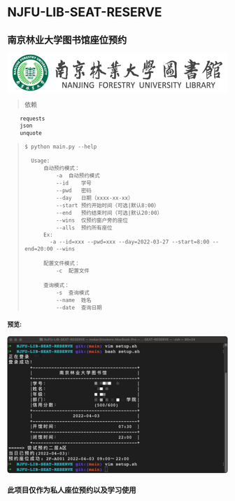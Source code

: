 # NJFU-LIB-SEAT-RESERVE
## 南京林业大学图书馆座位预约

![njfulogo](/images/logonew.png)

> 依赖

```p
    requests
    json
    unquote
```

>```shell
>$ python main.py --help
>
>	Usage:
>		自动预约模式：
>			-a	自动预约模式
>			--id	学号
>			--pwd	密码
>			--day	日期（xxxx-xx-xx）
>			--start	预约开始时间（可选|默认8:00）
>			--end	预约结束时间（可选|默认20:00）
>			--wins	仅预约窗户旁的座位
>			--alls	预约所有座位
>		Ex:
>		  -a --id=xxx --pwd=xxx --day=2022-03-27 --start=8:00 --end=20:00 --wins
>
>		配置文件模式：
>			-c	配置文件
>
>		查询模式：
>			-s	查询模式
>			--name	姓名
>			--date	查询日期
>```

#### 预览:
![preview](/images/preview.jpg)

### 此项目仅作为私人座位预约以及学习使用
